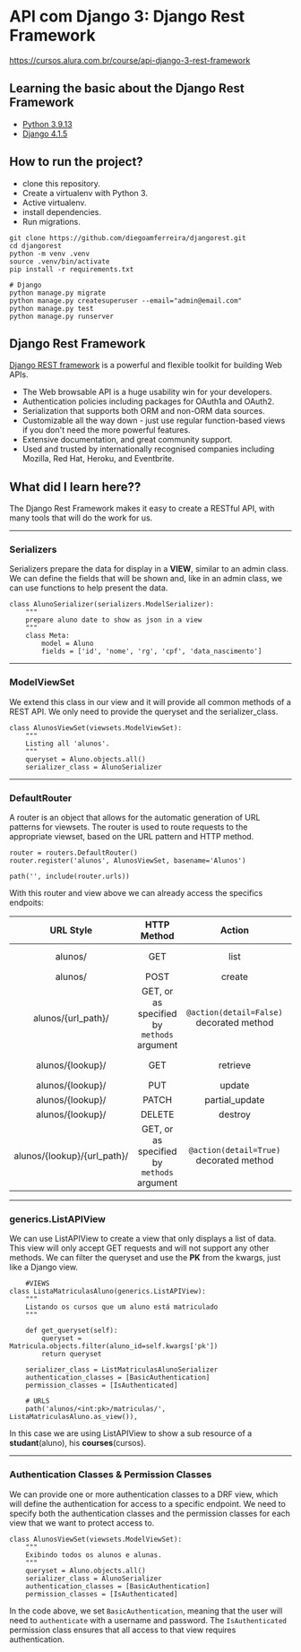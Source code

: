 # API com Django 3: Django Rest Framework

https://cursos.alura.com.br/course/api-django-3-rest-framework

## Learning the basic about the Django Rest Framework

* [Python 3.9.13](https://www.python.org/)
* [Django 4.1.5](https://www.djangoproject.com/)

## How to run the project?

* clone this repository.
* Create a virtualenv with Python 3.
* Active virtualenv.
* install dependencies.
* Run migrations.

```
git clone https://github.com/diegoamferreira/djangorest.git
cd djangorest
python -m venv .venv
source .venv/bin/activate
pip install -r requirements.txt

# Django
python manage.py migrate
python manage.py createsuperuser --email="admin@email.com"
python manage.py test
python manage.py runserver
```

## Django Rest Framework

[Django REST framework](https://www.django-rest-framework.org/) is a powerful and flexible toolkit for building Web
APIs.

* The Web browsable API is a huge usability win for your developers.
* Authentication policies including packages for OAuth1a and OAuth2.
* Serialization that supports both ORM and non-ORM data sources.
* Customizable all the way down - just use regular function-based views if you don't need the more powerful features.
* Extensive documentation, and great community support.
* Used and trusted by internationally recognised companies including Mozilla, Red Hat, Heroku, and Eventbrite.

## What did I learn here??

The Django Rest Framework makes it easy to create a RESTful API, with many tools that will do the work for us.
___

### Serializers

Serializers prepare the data for display in a **VIEW**, similar to an admin class. We can define the fields that will be
shown and, like in an admin class, we can use functions to help present the data.

```
class AlunoSerializer(serializers.ModelSerializer):
    """
    prepare aluno date to show as json in a view
    """
    class Meta:
        model = Aluno
        fields = ['id', 'nome', 'rg', 'cpf', 'data_nascimento']
```

___

### ModelViewSet

We extend this class in our view and it will provide all common methods of a REST API. We only need to provide the
queryset and the serializer_class.

```
class AlunosViewSet(viewsets.ModelViewSet):
    """
    Listing all 'alunos'.
    """
    queryset = Aluno.objects.all()
    serializer_class = AlunoSerializer
```

___

### DefaultRouter

A router is an object that allows for the automatic generation of URL patterns for viewsets. The router is used to route
requests to the appropriate viewset, based on the URL pattern and HTTP method.

```
router = routers.DefaultRouter()
router.register('alunos', AlunosViewSet, basename='Alunos')

path('', include(router.urls))
```

With this router and view above we can already access the specifics endpoits:

|          URL Style          |                HTTP Method                 |                  Action                  |       URL Name        |     |
|:---------------------------:|:------------------------------------------:|:----------------------------------------:|:---------------------:|-----|
|           alunos/           |                    GET                     |                   list                   |    {basename}-list    |     |
|           alunos/           |                    POST                    |                  create                  |                       |     |
|     alunos/{url_path}/      | GET, or as specified by `methods` argument | `@action(detail=False)` decorated method | {basename}-{url_name} |     |
|      alunos/{lookup}/       |                    GET                     |                 retrieve                 |   {basename}-detail   |     |
|      alunos/{lookup}/       |                    PUT                     |                  update                  |                       |     |
|      alunos/{lookup}/       |                   PATCH                    |              partial_update              |                       |     |
|      alunos/{lookup}/       |                   DELETE                   |                 destroy                  |                       |     |
| alunos/{lookup}/{url_path}/ | GET, or as specified by `methods` argument | `@action(detail=True)` decorated method  | {basename}-{url_name} |     |

___

### generics.ListAPIView

We can use ListAPIView to create a view that only displays a list of data. This view will only accept GET requests and
will not support any other methods. We can filter the queryset and use the **PK** from the kwargs, just like a Django
view.

```
    #VIEWS
class ListaMatriculasAluno(generics.ListAPIView):
    """
    Listando os cursos que um aluno está matriculado
    """

    def get_queryset(self):
        queryset = Matricula.objects.filter(aluno_id=self.kwargs['pk'])
        return queryset

    serializer_class = ListMatriculasAlunoSerializer
    authentication_classes = [BasicAuthentication]
    permission_classes = [IsAuthenticated]
    
    # URLS
    path('alunos/<int:pk>/matriculas/', ListaMatriculasAluno.as_view()),
```

In this case we are using ListAPIView to show a sub resource of a **studant**(aluno), his **courses**(cursos).
___

### Authentication Classes & Permission Classes

We can provide one or more authentication classes to a DRF view, which will define the authentication for access to a
specific endpoint. We need to specify both the authentication classes and the permission classes for each view that we
want to protect access to.

```
class AlunosViewSet(viewsets.ModelViewSet):
    """
    Exibindo todos os alunos e alunas.
    """
    queryset = Aluno.objects.all()
    serializer_class = AlunoSerializer
    authentication_classes = [BasicAuthentication]
    permission_classes = [IsAuthenticated]
```

In the code above, we set `BasicAuthentication`, meaning that the user will need to `authenticate` with a username and
password. The `IsAuthenticated` permission class ensures that all access to that view requires authentication.